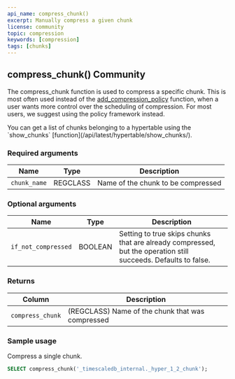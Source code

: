 ```yaml
---
api_name: compress_chunk()
excerpt: Manually compress a given chunk
license: community
topic: compression
keywords: [compression]
tags: [chunks]
---
```


## compress_chunk() <tag type="community">Community</tag>

The compress_chunk function is used to compress a specific chunk. This is
most often used instead of the
[add_compression_policy][add_compression_policy] function, when a user
wants more control over the scheduling of compression. For most users, we
suggest using the policy framework instead.

<highlight type="tip">
You can get a list of chunks belonging to a hypertable using the
`show_chunks` [function](/api/latest/hypertable/show_chunks/).
</highlight>

### Required arguments

|Name|Type|Description|
|---|---|---|
| `chunk_name` | REGCLASS | Name of the chunk to be compressed|


### Optional arguments

|Name|Type|Description|
|---|---|---|
| `if_not_compressed` | BOOLEAN | Setting to true skips chunks that are already compressed, but the operation still succeeds. Defaults to false.|

### Returns

|Column|Description|
|---|---|
| `compress_chunk` | (REGCLASS) Name of the chunk that was compressed|


### Sample usage
Compress a single chunk.

``` sql
SELECT compress_chunk('_timescaledb_internal._hyper_1_2_chunk');
```

[add_compression_policy]: /api/:currentVersion:/compression/add_compression_policy/
